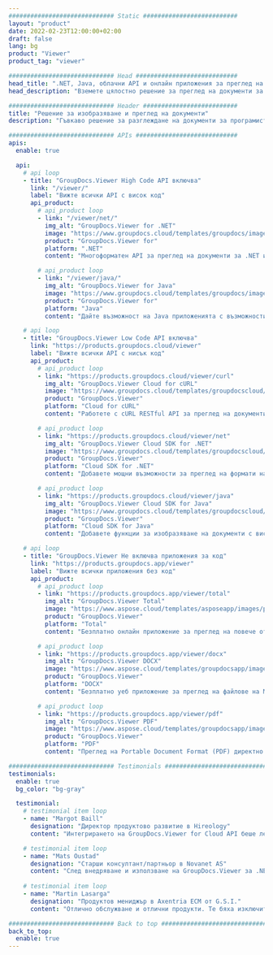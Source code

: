 ```yaml
---
############################# Static ##########################
layout: "product"
date: 2022-02-23T12:00:00+02:00
draft: false
lang: bg
product: "Viewer"
product_tag: "viewer"

############################# Head ############################
head_title: ".NET, Java, облачни API и онлайн приложения за преглед на документи от GroupDocs"
head_description: "Вземете цялостно решение за преглед на документи за .NET, Java и облачни приложения. Преглеждайте обичайните формати на документи онлайн, като използвате проста функция за плъзгане и пускане."

############################# Header ##########################
title: "Решение за изобразяване и преглед на документи"
description: "Гъвкаво решение за разглеждане на документи за програмисти и професионалисти за изобразяване и показване на широко използвани файлови формати навсякъде."

############################# APIs ############################
apis:
  enable: true

  api:
    # api loop
    - title: "GroupDocs.Viewer High Code API включва"
      link: "/viewer/"
      label: "Вижте всички API с висок код"
      api_product:
        # api_product loop
        - link: "/viewer/net/"
          img_alt: "GroupDocs.Viewer for .NET"
          image: "https://www.groupdocs.cloud/templates/groupdocs/images/product-logos/groupdocs-viewer-net.png"
          product: "GroupDocs.Viewer for"
          platform: ".NET"
          content: "Многоформатен API за преглед на документи за .NET и Mono frameworks за изобразяване на 190+ популярни файлови формата от вашите приложения."

        # api_product loop
        - link: "/viewer/java/"
          img_alt: "GroupDocs.Viewer for Java"
          image: "https://www.groupdocs.cloud/templates/groupdocs/images/product-logos/groupdocs-viewer-java.png"
          product: "GroupDocs.Viewer for"
          platform: "Java"
          content: "Дайте възможност на Java приложенията с възможности за разглеждане и изобразяване на документи за показване на широка гама от документи, изображения и диаграми."

    # api loop
    - title: "GroupDocs.Viewer Low Code API включва"
      link: "https://products.groupdocs.cloud/viewer"
      label: "Вижте всички API с нисък код"
      api_product:
        # api_product loop
        - link: "https://products.groupdocs.cloud/viewer/curl"
          img_alt: "GroupDocs.Viewer Cloud for cURL"
          image: "https://www.groupdocs.cloud/templates/groupdocscloud/images/sdk/272x272/groupdocs_viewer-for-curl.png"
          product: "GroupDocs.Viewer"
          platform: "Cloud for cURL"
          content: "Работете с cURL RESTful API за преглед на документи за бързо изобразяване и показване на Microsoft Office, PDF и други често срещани файлови формати във вашите приложения."

        # api_product loop
        - link: "https://products.groupdocs.cloud/viewer/net"
          img_alt: "GroupDocs.Viewer Cloud SDK for .NET"
          image: "https://www.groupdocs.cloud/templates/groupdocscloud/images/sdk/272x272/groupdocs_viewer-for-net.png"
          product: "GroupDocs.Viewer"
          platform: "Cloud SDK for .NET"
          content: "Добавете мощни възможности за преглед на формати на документи в .NET приложения с помощта на Cloud SDK за .NET. Преглеждайте документи в HTML, PDF или като изображение."

        # api_product loop
        - link: "https://products.groupdocs.cloud/viewer/java"
          img_alt: "GroupDocs.Viewer Cloud SDK for Java"
          image: "https://www.groupdocs.cloud/templates/groupdocscloud/images/sdk/272x272/groupdocs_viewer-for-java.png"
          product: "GroupDocs.Viewer"
          platform: "Cloud SDK for Java"
          content: "Добавете функции за изобразяване на документи с висока прецизност към вашите Java приложения със специално проектиран SDK за Java за преглед на документи."

    # api loop
    - title: "GroupDocs.Viewer Не включва приложения за код" 
      link: "https://products.groupdocs.app/viewer"
      label: "Вижте всички приложения без код"
      api_product:
        # api_product loop
        - link: "https://products.groupdocs.app/viewer/total"
          img_alt: "GroupDocs.Viewer Total"
          image: "https://www.aspose.cloud/templates/asposeapp/images/products/logo/aspose_viewer-app.png"
          product: "GroupDocs.Viewer"
          platform: "Total"
          content: "Безплатно онлайн приложение за преглед на повече от 190 файлови формата от всеки браузър по ваш избор."

        # api_product loop
        - link: "https://products.groupdocs.app/viewer/docx"
          img_alt: "GroupDocs.Viewer DOCX"
          image: "https://www.aspose.cloud/templates/groupdocsapp/images/products/logo/groupdocs_words-app.png"
          product: "GroupDocs.Viewer"
          platform: "DOCX"
          content: "Безплатно уеб приложение за преглед на файлове на Microsoft Word онлайн от всяко устройство."

        # api_product loop
        - link: "https://products.groupdocs.app/viewer/pdf"
          img_alt: "GroupDocs.Viewer PDF"
          image: "https://www.aspose.cloud/templates/groupdocsapp/images/products/logo/groupdocs_pdf-app.png"
          product: "GroupDocs.Viewer"
          platform: "PDF"
          content: "Преглед на Portable Document Format (PDF) директно от вашия уеб браузър."

############################# Testimonials ###############################
testimonials:
  enable: true
  bg_color: "bg-gray"

  testimonial:
    # testimonial item loop
    - name: "Margot Baill"
      designation: "Директор продуктово развитие в Hireology"
      content: "Интегрирането на GroupDocs.Viewer for Cloud API беше лесно с техния фантастичен Ruby SDK. Няма толкова много компании, които са готови да работят с нас по това, което искаме. Това е страхотно партньорство."

    # testimonial item loop
    - name: "Mats Oustad"
      designation: "Старши консултант/партньор в Novanet AS"
      content: "След внедряване и използване на GroupDocs.Viewer за .NET в проекта изглежда, че работи много добре. Тествах с много документи и засега добре. Всичко, което съм хвърлил върху него, се изобразява добре и изглежда също толкова добре, колкото би било в PDF програма за преглед или MS Word."
              
    # testimonial item loop
    - name: "Martin Lasarga"
      designation: "Продуктов мениджър в Axentria ECM от G.S.I."
      content: "Отлично обслужване и отлични продукти. Те бяха изключително полезни и отзивчиви по време на процеса на внедряване на GroupDocs.Viewer за .NET, не мога да ги препоръчам достатъчно силно."

############################# Back to top ###############################
back_to_top:
  enable: true
---
```

